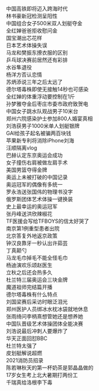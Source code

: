 中国高铁即将迈入跨海时代  
林书豪新冠检测呈阳性  
中国组合女子500米双人划艇夺金  
全红婵爸爸拒收慰问金  
国宝潮出芯花样  
日本艺术体操失误  
马龙和樊振东撩衣服的区别  
乒乓球决赛前居然还有彩排  
水谷隼退役  
杨洋方否认恋情  
苏炳添说三年之后太远了  
德尔塔毒株即使无接触14秒也可感染  
全红婵的体重浮动要控制在1斤  
孙梦雅夺金后枣庄市委市政府致贺电  
中国女子跳水队观战男子10米台  
郑州六院感染护士参加800人婚宴真相  
刘浩获男子1000米单人划艇银牌  
GAI给孩子起名被骗两百块钱  
苹果新专利将消除iPhone刘海  
汪顺隔离vlog  
巴赫认定东京奥运会成功  
女子撞伤右肩被做左肩手术  
美国男篮夺得金牌  
奥运上未被打破的中国记录  
奥运冠军的偶像有多统一  
罗永浩送张国伟的物理书没字  
俄罗斯团体艺术体操一键换装  
史上最幸运的奥运冠军  
张丹峰送洪欣辣椒花  
TF医援会写给TFBOYS的信太好哭了  
南京第1例重型患者出院  
北京答复外地返京政策  
钟汉良靠牙一秒认出许茹芸  
丁真颠勺  
马龙毛巾掉毛不能全怪毛巾  
杨迪演欢乐颂赵医生  
立秋之后还会热多久  
杜兰特三届奥运会三块金牌  
魔道祖师完结篇开播  
德尔塔毒株有什么特点  
刘国梁赛后采访时眼泛泪光  
郑州医护人员绑冰水枕冰袋就地休息  
张雨绮问李柄熹想管她还是想养她  
中国队晋级艺术体操团体全能决赛  
刘浩说最后冲刺人要爆炸了  
华天正面回怼BBC  
杜兰特太强了  
皮划艇解说超燃  
2021消防员招录  
陈若琳秋天的第一杯奶茶是郭晶晶做的  
17岁女生考上北大暑期打两份工  
千瑞真给洛根李下毒  
